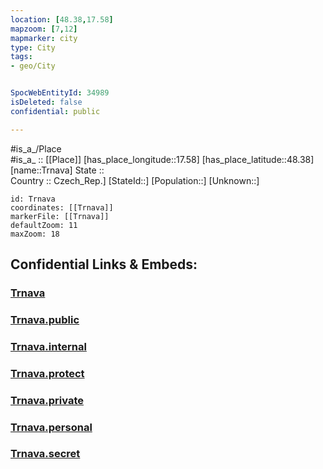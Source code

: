 ```yaml
---
location: [48.38,17.58] 
mapzoom: [7,12] 
mapmarker: city 
type: City
tags:
- geo/City


SpocWebEntityId: 34989
isDeleted: false
confidential: public

---
```

#is_a_/Place  
#is_a_ :: [[Place]] 
[has_place_longitude::17.58] 
[has_place_latitude::48.38] 
[name::Trnava] 
State ::  
Country :: Czech_Rep.] 
[StateId::] 
[Population::] 
[Unknown::] 


```leaflet
id: Trnava
coordinates: [[Trnava]] 
markerFile: [[Trnava]] 
defaultZoom: 11 
maxZoom: 18
```


## Confidential Links & Embeds: 

### [Trnava](/_Standards/Earth/Continent/Europe/Europe~Central/Slovakia/Regions~Slovakia/Trnavský/City/Trnava.md) 

### [Trnava.public](/_public/Earth/Continent/Europe/Europe~Central/Slovakia/Regions~Slovakia/Trnavský/City/Trnava.public.md) 

### [Trnava.internal](/_internal/Earth/Continent/Europe/Europe~Central/Slovakia/Regions~Slovakia/Trnavský/City/Trnava.internal.md) 

### [Trnava.protect](/_protect/Earth/Continent/Europe/Europe~Central/Slovakia/Regions~Slovakia/Trnavský/City/Trnava.protect.md) 

### [Trnava.private](/_private/Earth/Continent/Europe/Europe~Central/Slovakia/Regions~Slovakia/Trnavský/City/Trnava.private.md) 

### [Trnava.personal](/_personal/Earth/Continent/Europe/Europe~Central/Slovakia/Regions~Slovakia/Trnavský/City/Trnava.personal.md) 

### [Trnava.secret](/_secret/Earth/Continent/Europe/Europe~Central/Slovakia/Regions~Slovakia/Trnavský/City/Trnava.secret.md)

